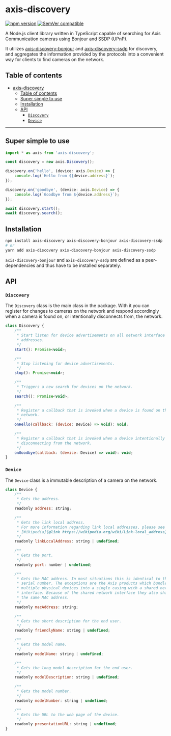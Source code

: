 # axis-discovery

[![npm version](https://img.shields.io/npm/v/axis-discovery.svg)](https://www.npmjs.com/package/axis-discovery)
[![SemVer compatible](https://img.shields.io/badge/%E2%9C%85-SemVer%20compatible-blue)](https://semver.org/)

A Node.js client library written in TypeScript capable of searching for Axis Communication cameras using Bonjour and SSDP (UPnP).

It utilizes [axis-discovery-bonjour](https://github.com/FantasticFiasco/axis-js/tree/master/packages/axis-discovery-bonjour) and [axis-discovery-ssdp](https://github.com/FantasticFiasco/axis-js/tree/master/packages/axis-discovery-ssdp) for discovery, and aggregates the information provided by the protocols into a convenient way for clients to find cameras on the network.

## Table of contents

- [axis-discovery](#axis-discovery)
  - [Table of contents](#table-of-contents)
  - [Super simple to use](#super-simple-to-use)
  - [Installation](#installation)
  - [API](#api)
    - [`Discovery`](#discovery)
    - [`Device`](#device)

---

## Super simple to use

```javascript
import * as axis from 'axis-discovery';

const discovery = new axis.Discovery();

discovery.on('hello', (device: axis.Device) => {
    console.log(`Hello from ${device.address}`);
});

discovery.on('goodbye', (device: axis.Device) => {
    console.log(`Goodbye from ${device.address}`);
});

await discovery.start();
await discovery.search();
```

## Installation

```sh
npm install axis-discovery axis-discovery-bonjour axis-discovery-ssdp
# or
yarn add axis-discovery axis-discovery-bonjour axis-discovery-ssdp
```

`axis-discovery-bonjour` and `axis-discovery-ssdp` are defined as a peer-dependencies and thus have to be installed separately.

## API

### `Discovery`

The `Discovery` class is the main class in the package. With it you can register for changes to cameras on the network and respond accordingly when a camera is found on, or intentionally disconnects from, the network.

```javascript
class Discovery {
    /**
     * Start listen for device advertisements on all network interface
     * addresses.
     */
    start(): Promise<void>;

    /**
     * Stop listening for device advertisements.
     */
    stop(): Promise<void>;

    /**
     * Triggers a new search for devices on the network.
     */
    search(): Promise<void>;

    /**
     * Register a callback that is invoked when a device is found on the
     * network.
     */
    onHello(callback: (device: Device) => void): void;

    /**
     * Register a callback that is invoked when a device intentionally is
     * disconnecting from the network.
     */
    onGoodbye(callback: (device: Device) => void): void;
}
```

### `Device`

The `Device` class is a immutable description of a camera on the network.

```javascript
class Device {
    /**
     * Gets the address.
     */
    readonly address: string;

    /**
     * Gets the link local address.
     * For more information regarding link local addresses, please see
     * [Wikipedia]{@link https://wikipedia.org/wiki/Link-local_address}.
     */
    readonly linkLocalAddress: string | undefined;

    /**
     * Gets the port.
     */
    readonly port: number | undefined;

    /**
     * Gets the MAC address. In most situations this is identical to the
     * serial number. The exceptions are the Axis products which bundle
     * multiple physical devices into a single casing with a shared network
     * interface. Because of the shared network interface they also share
     * the same MAC address.
     */
    readonly macAddress: string;

    /**
     * Gets the short description for the end user.
     */
    readonly friendlyName: string | undefined;

    /**
     * Gets the model name.
     */
    readonly modelName: string | undefined;

    /**
     * Gets the long model description for the end user.
     */
    readonly modelDescription: string | undefined;

    /**
     * Gets the model number.
     */
    readonly modelNumber: string | undefined;

    /**
     * Gets the URL to the web page of the device.
     */
    readonly presentationURL: string | undefined;
}
```
